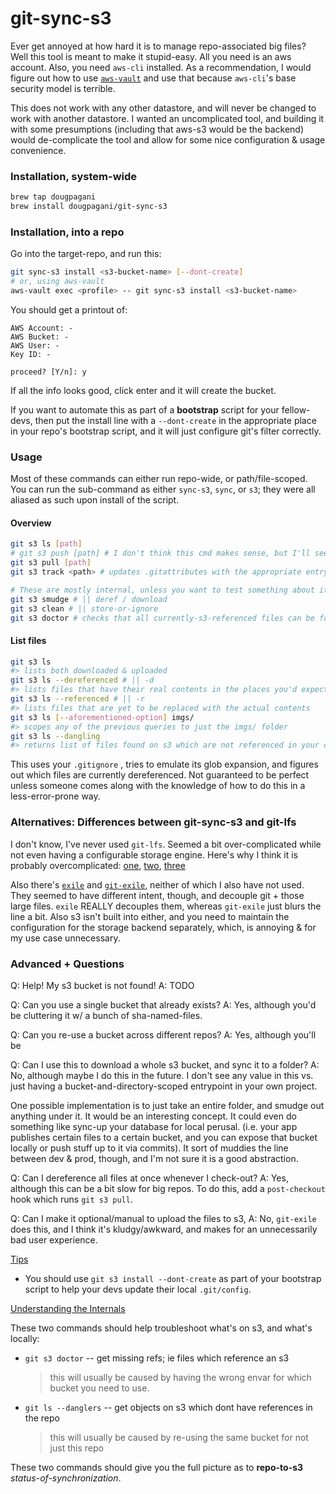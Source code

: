 # git-sync-s3

Ever get annoyed at how hard it is to manage repo-associated big files? Well this tool is meant to make it stupid-easy. All you need is an aws account. Also, you need `aws-cli` installed. As a recommendation, I would figure out how to use [`aws-vault`](https://github.com/99designs/aws-vault) and use that because `aws-cli`'s base security model is terrible.

This does not work with any other datastore, and will never be changed to work with another datastore. I wanted an uncomplicated tool, and building it with some presumptions (including that aws-s3 would be the backend) would de-complicate the tool and allow for some nice configuration & usage convenience.

### Installation, system-wide

```sh
brew tap dougpagani
brew install dougpagani/git-sync-s3
```

### Installation, into a repo

Go into the target-repo, and run this:

```sh
git sync-s3 install <s3-bucket-name> [--dont-create]
# or, using aws-vault
aws-vault exec <profile> -- git sync-s3 install <s3-bucket-name>
```

You should get a printout of:

```text
AWS Account: -
AWS Bucket: -
AWS User: -
Key ID: -

proceed? [Y/n]: y
```

If all the info looks good, click enter and it will create the bucket.

If you want to automate this as part of a **bootstrap** script for your fellow-devs, then put the install line with a `--dont-create` in the appropriate place in your repo's bootstrap script, and it will just configure git's filter correctly. 

### Usage

Most of these commands can either run repo-wide, or path/file-scoped. You can run the sub-command as either `sync-s3`, `sync`, or `s3`; they were all aliased as such upon install of the script.

#### Overview

```sh
git s3 ls [path]
# git s3 push [path] # I don't think this cmd makes sense, but I'll see
git s3 pull [path]
git s3 track <path> # updates .gitattributes with the appropriate entry; also git-add's

# These are mostly internal, unless you want to test something about it.
git s3 smudge # || deref / download
git s3 clean # || store-or-ignore
git s3 doctor # checks that all currently-s3-referenced files can be found on s3
```

#### List files

```sh
git s3 ls
#> lists both downloaded & uploaded
git s3 ls --dereferenced # || -d
#> lists files that have their real contents in the places you'd expect
git s3 ls --referenced # || -r
#> lists files that are yet to be replaced with the actual contents
git s3 ls [--aforementioned-option] imgs/
#> scopes any of the previous queries to just the imgs/ folder
git s3 ls --dangling
#> returns list of files found on s3 which are not referenced in your current HEAD
```

This uses your `.gitignore` , tries to emulate its glob expansion, and figures out which files are currently dereferenced. Not guaranteed to be perfect unless someone comes along with the knowledge of how to do this in a less-error-prone way.

### Alternatives: Differences between git-sync-s3 and git-lfs

I don't know, I've never used `git-lfs`. Seemed a bit over-complicated while not even having a configurable storage engine.
Here's why I think it is probably overcomplicated: [one](https://blog.dermah.com/2020/05/26/how-to-be-stingy-git-lfs-on-your-own-s3-bucket/), [two](https://dzone.com/articles/git-lfs-why-and-how-to-use), [three](https://stackoverflow.com/questions/41200129/using-git-lfs-with-s3-compatible-storage)

Also there's [`exile`](https://github.com/JayavasanthRamesh/exile) and [`git-exile`](https://github.com/patstam/git-exile), neither of which I also have not used. They seemed to have different intent, though, and decouple git + those large files. `exile` REALLY decouples them, whereas `git-exile` just blurs the line a bit. Also s3 isn't built into either, and you need to maintain the configuration for the storage backend separately, which, is annoying & for my use case unnecessary.

### Advanced + Questions

Q: Help! My s3 bucket is not found!
A: TODO

Q: Can you use a single bucket that already exists?
A: Yes, although you'd be cluttering it w/ a bunch of sha-named-files.

Q: Can you re-use a bucket across different repos?
A: Yes, although you'll be 

Q: Can I use this to download a whole s3 bucket, and sync it to a folder?
A: No, although maybe I do this in the future. I don't see any value in this vs. just having a bucket-and-directory-scoped entrypoint in your own project. 

One possible implementation is to just take an entire folder, and smudge out anything under it. It would be an interesting concept. It could even do something like sync-up your database for local perusal. (i.e. your app publishes certain files to a certain bucket, and you can expose that bucket locally or push stuff up to it via commits). It sort of muddies the line between dev & prod, though, and I'm not sure it is a good abstraction.

Q: Can I dereference all files at once whenever I check-out?
A: Yes, although this can be a bit slow for big repos. To do this, add a `post-checkout` hook which runs `git s3 pull`.

Q: Can I make it optional/manual to upload the files to s3, 
A: No, `git-exile` does this, and I think it's kludgy/awkward, and makes for an unnecessarily bad user experience.

<u>Tips</u>

- You should use `git s3 install --dont-create` as part of your bootstrap script to help your devs update their local `.git/config`.

<u>Understanding the Internals</u>

These two commands should help troubleshoot what's on s3, and what's locally:

- `git s3 doctor` -- get missing refs; ie files which reference an s3

  > this will usually be caused by having the wrong envar for which bucket you need to use.

- `git ls --danglers` -- get objects on s3 which dont have references in the repo

  >  this will usually be caused by re-using the same bucket for not just this repo

These two commands should give you the full picture as to **repo-to-s3** *status-of-synchronization*.

